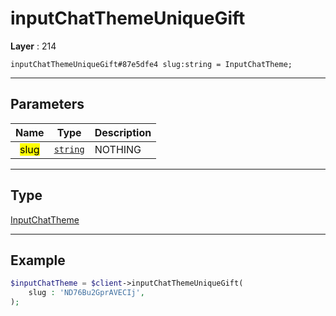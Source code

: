 # inputChatThemeUniqueGift

**Layer** : 214

```tl
inputChatThemeUniqueGift#87e5dfe4 slug:string = InputChatTheme;
```

---

## Parameters

| Name | Type | Description |
| :---: | :---: | :--- |
| <mark>slug</mark> | [`string`](type/string) | NOTHING |

---

## Type

[InputChatTheme](type/InputChatTheme)

---

## Example

```php
$inputChatTheme = $client->inputChatThemeUniqueGift(
	slug : 'ND76Bu2GprAVECIj',
);
```